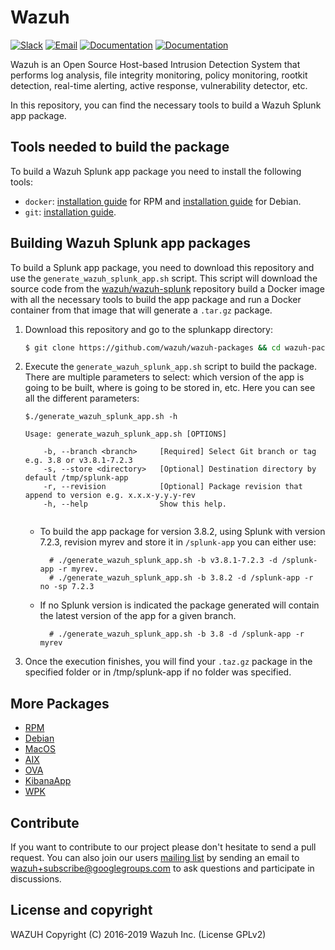 Wazuh
=====

[![Slack](https://img.shields.io/badge/slack-join-blue.svg)](https://wazuh.com/community/join-us-on-slack/)
[![Email](https://img.shields.io/badge/email-join-blue.svg)](https://groups.google.com/forum/#!forum/wazuh)
[![Documentation](https://img.shields.io/badge/docs-view-green.svg)](https://documentation.wazuh.com)
[![Documentation](https://img.shields.io/badge/web-view-green.svg)](https://wazuh.com)

Wazuh is an Open Source Host-based Intrusion Detection System that performs log analysis, file integrity monitoring, policy monitoring, rootkit detection, real-time alerting, active response, vulnerability detector, etc.

In this repository, you can find the necessary tools to build a Wazuh Splunk app package.

## Tools needed to build the package

To build a Wazuh Splunk app package you need to install the following tools:
  - `docker`: [installation guide](https://docs.docker.com/install/linux/docker-ce/centos/) for RPM and [installation guide](https://docs.docker.com/install/linux/docker-ce/debian/) for Debian.
- `git`:  [installation guide](https://git-scm.com/book/en/v2/Getting-Started-Installing-Git). 
  
## Building Wazuh Splunk app packages

To build a Splunk app package, you need to download this repository and use the `generate_wazuh_splunk_app.sh` script. This script will download the source code from the [wazuh/wazuh-splunk](https://github.com/wazuh/wazuh-splunk) repository build a Docker image with all the necessary tools to build the app package and run a Docker container from that image that will generate a `.tar.gz` package.

1. Download this repository and go to the splunkapp directory:
    ```bash
    $ git clone https://github.com/wazuh/wazuh-packages && cd wazuh-packages/splunkapp
    ```

2. Execute the `generate_wazuh_splunk_app.sh` script to build the package. There are multiple parameters to select: which version of the app is going to be built, where is going to be stored in, etc. Here you can see all the different parameters:
    ```shellsession
    $./generate_wazuh_splunk_app.sh -h

    Usage: generate_wazuh_splunk_app.sh [OPTIONS]

        -b, --branch <branch>     [Required] Select Git branch or tag e.g. 3.8 or v3.8.1-7.2.3
        -s, --store <directory>   [Optional] Destination directory by default /tmp/splunk-app
        -r, --revision            [Optional] Package revision that append to version e.g. x.x.x-y.y.y-rev
        -h, --help                Show this help.
                    
    ```
    * To build the app package for version 3.8.2, using Splunk with version 7.2.3, revision myrev and store it in `/splunk-app` you can either use:

            # ./generate_wazuh_splunk_app.sh -b v3.8.1-7.2.3 -d /splunk-app -r myrev.
            # ./generate_wazuh_splunk_app.sh -b 3.8.2 -d /splunk-app -r no -sp 7.2.3
    * If no Splunk version is indicated the package generated will contain the latest version of the app for a given branch.

            # ./generate_wazuh_splunk_app.sh -b 3.8 -d /splunk-app -r myrev
        
3. Once the execution finishes, you will find your `.taz.gz` package in the specified folder or in /tmp/splunk-app if no folder was specified.

## More Packages

- [RPM](/rpms/README.md)
- [Debian](/debs/README.md)
- [MacOS](/macos/README.md)
- [AIX](/aix/README.md)
- [OVA](/ova/README.md)
- [KibanaApp](/wazuhapp/README.md)
- [WPK](/wpk/README.md)

## Contribute

If you want to contribute to our project please don't hesitate to send a pull request. You can also join our users [mailing list](https://groups.google.com/d/forum/wazuh) by sending an email to [wazuh+subscribe@googlegroups.com](mailto:wazuh+subscribe@googlegroups.com) to ask questions and participate in discussions.

## License and copyright

WAZUH
Copyright (C) 2016-2019 Wazuh Inc.  (License GPLv2)
